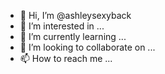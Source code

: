 - 👋 Hi, I’m @ashleysexyback
- 👀 I’m interested in ...
- 🌱 I’m currently learning ...
- 💞️ I’m looking to collaborate on ...
- 📫 How to reach me ...

<!---
ashleysexyback/ashleysexyback is a ✨ special ✨ repository because its `README.md` (this file) appears on your GitHub profile.
You can click the Preview link to take a look at your changes.
--->
